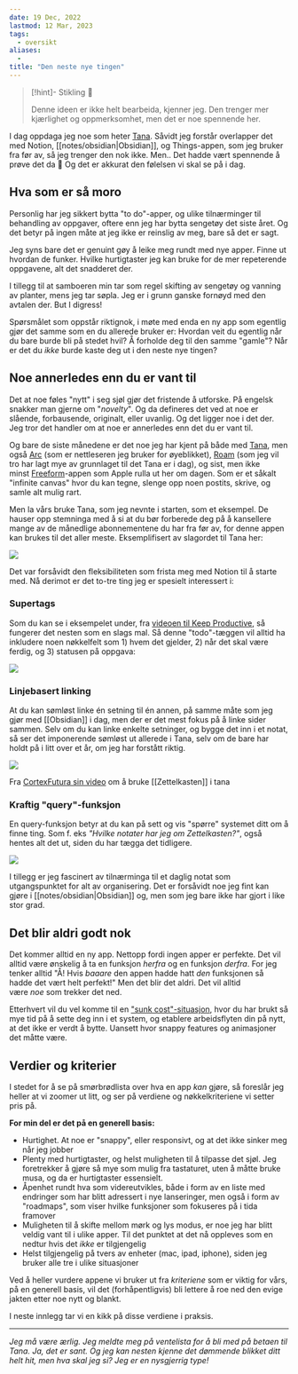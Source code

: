 ```yaml
---
date: 19 Dec, 2022
lastmod: 12 Mar, 2023
tags:
  - oversikt
aliases:
  - 
title: "Den neste nye tingen"
---
```

> [!hint]- Stikling 🌿
>
> Denne ideen er ikke helt bearbeida, kjenner jeg. Den trenger mer kjærlighet og oppmerksomhet, men det er noe spennende her.

I dag oppdaga jeg noe som heter [Tana](https://tana.inc/?ref=simen-skriver). Såvidt jeg forstår overlapper det med Notion, [[notes/obsidian|Obsidian]], og Things-appen, som jeg bruker fra før av, så jeg trenger den nok ikke. Men.. Det hadde vært spennende å prøve det da 🤔 Og det er akkurat den følelsen vi skal se på i dag.

## Hva som er så moro

Personlig har jeg sikkert bytta "to do"-apper, og ulike tilnærminger til behandling av oppgaver, oftere enn jeg har bytta sengetøy det siste året. Og det betyr på ingen måte at jeg ikke er reinslig av meg, bare så det er sagt.

Jeg syns bare det er genuint gøy å leike meg rundt med nye apper. Finne ut hvordan de funker. Hvilke hurtigtaster jeg kan bruke for de mer repeterende oppgavene, alt det snadderet der.

I tillegg til at samboeren min tar som regel skifting av sengetøy og vanning av planter, mens jeg tar søpla. Jeg er i grunn ganske fornøyd med den avtalen der. But I digress!

Spørsmålet som oppstår riktignok, i møte med enda en ny app som egentlig gjør det samme som en du allerede bruker er: Hvordan veit du egentlig når du bare burde bli på stedet hvil? Å forholde deg til den samme "gamle"? Når er det du _ikke_ burde kaste deg ut i den neste nye tingen?

## Noe annerledes enn du er vant til

Det at noe føles "nytt" i seg sjøl gjør det fristende å utforske. På engelsk snakker man gjerne om "_novelty_". Og da defineres det ved at noe er slående, forbausende, originalt, eller uvanlig. Og det ligger noe i det der. Jeg tror det handler om at noe er annerledes enn det du er vant til.

Og bare de siste månedene er det noe jeg har kjent på både med [Tana](https://tana.inc/?ref=simen-skriver), men også [Arc](https://arc.net/?ref=simen-skriver) (som er nettleseren jeg bruker for øyeblikket), [Roam](https://roamresearch.com/?ref=simen-skriver) (som jeg vil tro har lagt mye av grunnlaget til det Tana er i dag), og sist, men ikke minst [Freeform](https://www.apple.com/no/newsroom/2022/12/apple-launches-freeform-a-powerful-new-app-designed-for-creative-collaboration/?ref=simen-skriver)-appen som Apple rulla ut her om dagen. Som er et såkalt "infinite canvas" hvor du kan tegne, slenge opp noen postits, skrive, og samle alt mulig rart.

Men la vårs bruke Tana, som jeg nevnte i starten, som et eksempel. De hauser opp stemninga med å si at du bør forberede deg på å kansellere mange av de månedlige abonnementene du har fra før av, for denne appen kan brukes til det aller meste. Eksemplifisert av slagordet til Tana her:

![](https://www.simenskriver.no/content/images/2022/12/Simens-skjermbilder-19-12-2022--kl-23.07.05@2x.png)

Det var forsåvidt den fleksibiliteten som frista meg med Notion til å starte med. Nå derimot er det to-tre ting jeg er spesielt interessert i:

### Supertags

Som du kan se i eksempelet under, fra [videoen til Keep Productive](https://www.youtube.com/watch?v=TaOOkOOhRcM&ref=simen-skriver), så fungerer det nesten som en slags mal. Så denne "todo"-tæggen vil alltid ha inkludere noen nøkkelfelt som 1) hvem det gjelder, 2) når det skal være ferdig, og 3) statusen på oppgava:

![](https://www.simenskriver.no/content/images/2022/12/Simens-skjermbilder-19-12-2022--kl-22.42.27@2x.png)

### Linjebasert linking

At du kan sømløst linke én setning til én annen, på samme måte som jeg gjør med [[Obsidian]] i dag, men der er det mest fokus på å linke sider sammen. Selv om du kan linke enkelte setninger, og bygge det inn i et notat, så ser det imponerende sømløst ut allerede i Tana, selv om de bare har holdt på i litt over et år, om jeg har forstått riktig.

![](https://www.simenskriver.no/content/images/2022/12/Simens-skjermbilder-19-12-2022--kl-23.29.28@2x.png)

Fra [CortexFutura sin video](https://www.youtube.com/watch?v=wvvsTD2RzKE&t=662s&ref=simen-skriver) om å bruke [[Zettelkasten]] i tana

### Kraftig "query"-funksjon

En query-funksjon betyr at du kan på sett og vis "spørre" systemet ditt om å finne ting. Som f. eks _"Hvilke notater har jeg om Zettelkasten?"_, også hentes alt det ut, siden du har tægga det tidligere.

![](https://www.simenskriver.no/content/images/2022/12/Simens-skjermbilder-19-12-2022--kl-22.56.47@2x.png)

I tillegg er jeg fascinert av tilnærminga til et daglig notat som utgangspunktet for alt av organisering. Det er forsåvidt noe jeg fint kan gjøre i [[notes/obsidian|Obsidian]] og, men som jeg bare ikke har gjort i like stor grad.

## Det blir aldri godt nok

Det kommer alltid en ny app. Nettopp fordi ingen apper er perfekte. Det vil alltid være ønskelig å ta en funksjon _herfra_ og en funksjon _derfra_. For jeg tenker alltid "Å! Hvis _baaare_ den appen hadde hatt _den_ funksjonen så hadde det vært helt perfekt!" Men det blir det aldri. Det vil alltid være _noe_ som trekker det ned.

Etterhvert vil du vel komme til en ["sunk cost"-situasjon](https://snl.no/sunk_cost?ref=simen-skriver), hvor du har brukt så mye tid på å sette deg inn i et system, og etablere arbeidsflyten din på nytt, at det ikke er verdt å bytte. Uansett hvor snappy features og animasjoner det måtte være.

## Verdier og kriterier

I stedet for å se på smørbrødlista over hva en app _kan_ gjøre, så foreslår jeg heller at vi zoomer ut litt, og ser på verdiene og nøkkelkriteriene vi setter pris på.

**For min del er det på en generell basis:**

- Hurtighet. At noe er "snappy", eller responsivt, og at det ikke sinker meg når jeg jobber
- Plenty med hurtigtaster, og helst muligheten til å tilpasse det sjøl. Jeg foretrekker å gjøre så mye som mulig fra tastaturet, uten å måtte bruke musa, og da er hurtigtaster essensielt.
- Åpenhet rundt hva som videreutvikles, både i form av en liste med endringer som har blitt adressert i nye lanseringer, men også i form av "roadmaps", som viser hvilke funksjoner som fokuseres på i tida framover
- Muligheten til å skifte mellom mørk og lys modus, er noe jeg har blitt veldig vant til i ulike apper. Til det punktet at det nå oppleves som en nedtur hvis det _ikke_ er tilgjengelig
- Helst tilgjengelig på tvers av enheter (mac, ipad, iphone), siden jeg bruker alle tre i ulike situasjoner

Ved å heller vurdere appene vi bruker ut fra _kriteriene_ som er viktig for vårs, på en generell basis, vil det (forhåpentligvis) bli lettere å roe ned den evige jakten etter noe nytt og blankt.

I neste innlegg tar vi en kikk på disse verdiene i praksis.

---

_Jeg må være ærlig. Jeg meldte meg på ventelista for å bli med på betaen til Tana. Ja, det er sant. Og jeg kan nesten kjenne det dømmende blikket ditt helt hit, men hva skal jeg si? Jeg er en nysgjerrig type!_